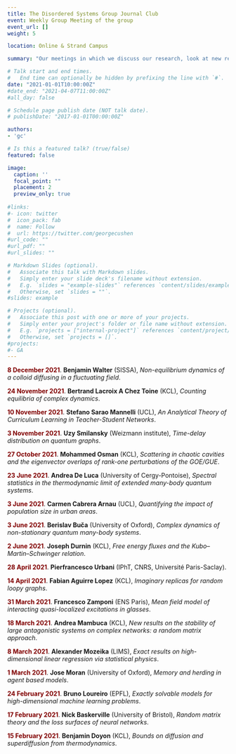 ```yaml
---
title: The Disordered Systems Group Journal Club
event: Weekly Group Meeting of the group
event_url: []
weight: 5

location: Online & Strand Campus

summary: "Our meetings in which we discuss our research, look at new results, and invite guest speakers."

# Talk start and end times.
#   End time can optionally be hidden by prefixing the line with `#`.
date: "2021-01-01T10:00:00Z"
#date_end: "2021-04-07T11:00:00Z"
#all_day: false

# Schedule page publish date (NOT talk date).
# publishDate: "2017-01-01T00:00:00Z"

authors:
- 'gc'

# Is this a featured talk? (true/false)
featured: false

image:
  caption: ''
  focal_point: ""
  placement: 2
  preview_only: true
  
#links:
#- icon: twitter
#  icon_pack: fab
#  name: Follow
#  url: https://twitter.com/georgecushen
#url_code: ""
#url_pdf: ""
#url_slides: ""

# Markdown Slides (optional).
#   Associate this talk with Markdown slides.
#   Simply enter your slide deck's filename without extension.
#   E.g. `slides = "example-slides"` references `content/slides/example-slides.md`.
#   Otherwise, set `slides = ""`.
#slides: example

# Projects (optional).
#   Associate this post with one or more of your projects.
#   Simply enter your project's folder or file name without extension.
#   E.g. `projects = ["internal-project"]` references `content/project/deep-learning/index.md`.
#   Otherwise, set `projects = []`.
#projects:
#- GA
---
```

<script defer src="/static/fontawesome/fontawesome-all.js"></script>


<span style="color:Maroon">**8 December 2021**</span>\. **Benjamin Walter** (SISSA), *Non-equilibrium dynamics of a colloid diffusing in a fluctuating field*.

<span style="color:Maroon">**24 November 2021**</span>\. **Bertrand Lacroix A Chez Toine** (KCL), *Counting equilibria of complex dynamics*.

<span style="color:Maroon">**10 November 2021**</span>\. **Stefano Sarao Mannelli** (UCL), *An Analytical Theory of Curriculum Learning in Teacher-Student Networks*.

<span style="color:Maroon">**3 November 2021**</span>\. **Uzy Smilansky** (Weizmann institute), *Time-delay distribution on quantum graphs*.

<span style="color:Maroon">**27 October 2021**</span>\. **Mohammed Osman** (KCL), *Scattering in chaotic cavities and the eigenvector overlaps of rank-one perturbations of the GOE/GUE*.

<span style="color:Maroon">**23 June 2021**</span>\. **Andrea De Luca** (University of Cergy-Pontoise), *Spectral statistics in the thermodynamic limit of extended many-body quantum systems*.

<span style="color:Maroon">**3 June 2021**</span>\. **Carmen Cabrera Arnau** (UCL), *Quantifying the impact of population size in urban areas*.

<span style="color:Maroon">**3 June 2021**</span>\. **Berislav Buča** (University of Oxford), *Complex dynamics of non-stationary quantum many-body systems*.

<span style="color:Maroon">**2 June 2021**</span>\. **Joseph Durnin** (KCL), *Free energy fluxes and the Kubo–Martin–Schwinger relation*.

<span style="color:Maroon">**28 April 2021**</span>\. **Pierfrancesco Urbani** (IPhT, CNRS, Université Paris-Saclay).

<span style="color:Maroon">**14 April 2021**</span>\. **Fabian Aguirre Lopez** (KCL), *Imaginary replicas for random loopy graphs*.

 <a class="btn btn-primary btn-sm" href="https://www.youtube.com/watch?v=H_GvgActloM" role="button"> <i class="fab fa-youtube"></i> </a><span style="color:Maroon"> **31 March 2021**</span>\. **Francesco Zamponi** (ENS Paris), *Mean field model of interacting quasi-localized excitations in glasses*.

<span style="color:Maroon">**18 March 2021**</span>\. **Andrea Mambuca** (KCL), *New results on the stability of large antagonistic systems on complex networks: a random matrix approach*. 

<span style="color:Maroon">**8 March 2021**</span>\. **Alexander Mozeika** (LIMS), *Exact results on high-dimensional linear regression via statistical physics*. 

<span style="color:Maroon">**1 March 2021**</span>\. **Jose Moran** (University of Oxford), *Memory and herding in agent based models*. 

<span style="color:Maroon">**24 February 2021**</span>\. **Bruno Loureiro** (EPFL), *Exactly solvable models for high-dimensional machine learning problems*. <a class="btn btn-primary btn-sm" href="https://arxiv.org/abs/2102.08127" role="button"> <i class="fas fa-file"></i> </a> <a class="btn btn-primary btn-sm" href="https://arxiv.org/abs/2006.14709.08127" role="button"> <i class="fas fa-file"></i> </a> <a class="btn btn-primary btn-sm" href="https://arxiv.org/abs/2002.09339" role="button"> <i class="fas fa-file"></i> </a>

<span style="color:Maroon">**17 February 2021**</span>\. **Nick Baskerville** (University of Bristol), *Random matrix theory and the loss surfaces of neural networks*.

<span style="color:Maroon">**15 February 2021**</span>\. **Benjamin Doyon** (KCL), *Bounds on diffusion and superdiffusion from thermodynamics*.
